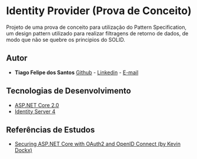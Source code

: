 # Identity Provider (Prova de Conceito)

Projeto de uma prova de conceito para utilização do Pattern Specification, um design pattern utilizado para realizar filtragens de retorno de dados, de modo que não se quebre os principios do SOLID.

## Autor

- **Tiago Felipe dos Santos**
  [Github](https://github.com/taigosantos) - [Linkedin](https://www.linkedin.com/in/tiago-santos-36b25341/) - [E-mail](mailto:taigobrasil@gmail.com)

## Tecnologias de Desenvolvimento

- [ASP.NET Core 2.0](https://en.wikipedia.org/wiki/Specification_pattern)
- [Identity Server 4](https://identityserver.io/)


## Referências de Estudos

- [Securing ASP.NET Core with OAuth2 and OpenID Connect (by Kevin Dockx)](https://app.pluralsight.com/library/courses/asp-dotnet-core-oauth2-openid-connect-securing/table-of-contents)